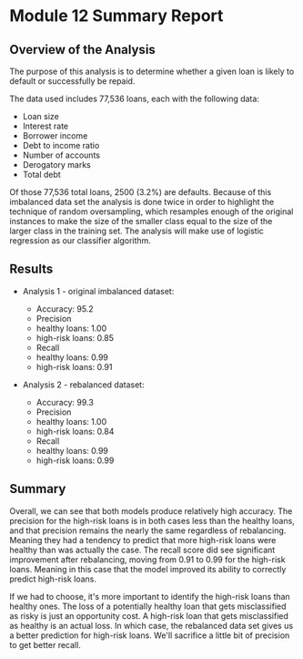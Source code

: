# Module 12 Summary Report

## Overview of the Analysis

The purpose of this analysis is to determine whether a given loan is likely to default or successfully be repaid.  
  
The data used includes 77,536 loans, each with the following data:
  * Loan size  
  * Interest rate  
  * Borrower income  
  * Debt to income ratio  
  * Number of accounts  
  * Derogatory marks  
  * Total debt  
  
Of those 77,536 total loans, 2500 (3.2%) are defaults.  Because of this imbalanced data set the analysis is done twice in order to highlight the technique of random oversampling, which resamples enough of the original instances to make the size of the smaller class equal to the size of the larger class in the training set. The analysis will make use of logistic regression as our classifier algorithm.  


## Results  
  
* Analysis 1 - original imbalanced dataset:  
  * Accuracy: 95.2   
  * Precision  
  *   healthy loans: 1.00  
  *   high-risk loans: 0.85  
  * Recall  
  *   healthy loans: 0.99  
  *   high-risk loans: 0.91  

* Analysis 2 - rebalanced dataset:
  * Accuracy: 99.3  
  * Precision  
  *   healthy loans: 1.00  
  *   high-risk loans: 0.84  
  * Recall  
  *   healthy loans: 0.99  
  *   high-risk loans: 0.99  

## Summary  
  
Overall, we can see that both models produce relatively high accuracy. The precision for the high-risk loans is in both cases less than the healthy loans, and that precision remains the nearly the same regardless of rebalancing. Meaning they had a tendency to predict that more high-risk loans were healthy than was actually the case. The recall score did see significant improvement after rebalancing, moving from 0.91 to 0.99 for the high-risk loans. Meaning in this case that the model improved its ability to correctly predict high-risk loans. 
  
If we had to choose, it's more important to identify the high-risk loans than healthy ones. The loss of a potentially healthy loan that gets misclassified as risky is just an opportunity cost. A high-risk loan that gets misclassified as healthy is an actual loss.  In which case, the rebalanced data set gives us a better prediction for high-risk loans. We'll sacrifice a little bit of precision to get better recall.
